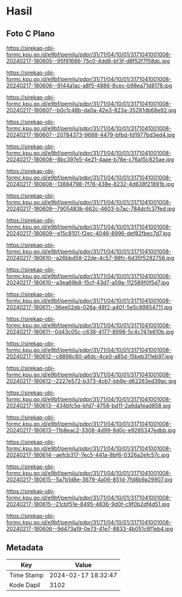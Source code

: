 # Hasil

## Foto C Plano

https://sirekap-obj-formc.kpu.go.id/e9bf/pemilu/pdpr/31/71/04/10/01/3171041001008-20240217-180605--95f91686-75c0-4dd8-bf3f-d8f52f7f58dc.jpg

https://sirekap-obj-formc.kpu.go.id/e9bf/pemilu/pdpr/31/71/04/10/01/3171041001008-20240217-180606--9144a1ac-a8f5-4886-8cec-b98ea71d8178.jpg

https://sirekap-obj-formc.kpu.go.id/e9bf/pemilu/pdpr/31/71/04/10/01/3171041001008-20240217-180607--b0c1c48b-da0a-42e3-823a-35281db68e92.jpg

https://sirekap-obj-formc.kpu.go.id/e9bf/pemilu/pdpr/31/71/04/10/01/3171041001008-20240217-180607--20784373-9688-4479-bfbd-fd1977bd3ed4.jpg

https://sirekap-obj-formc.kpu.go.id/e9bf/pemilu/pdpr/31/71/04/10/01/3171041001008-20240217-180608--8bc397e5-4e21-4aae-b78e-c76a15c825ae.jpg

https://sirekap-obj-formc.kpu.go.id/e9bf/pemilu/pdpr/31/71/04/10/01/3171041001008-20240217-180608--13884798-7f76-438e-8232-4d638f21891b.jpg

https://sirekap-obj-formc.kpu.go.id/e9bf/pemilu/pdpr/31/71/04/10/01/3171041001008-20240217-180609--7905483b-662c-4603-b7ac-784dcfc37fed.jpg

https://sirekap-obj-formc.kpu.go.id/e9bf/pemilu/pdpr/31/71/04/10/01/3171041001008-20240217-180609--e15c8101-f2ec-4046-8996-def82fbec7d7.jpg

https://sirekap-obj-formc.kpu.go.id/e9bf/pemilu/pdpr/31/71/04/10/01/3171041001008-20240217-180610--a26bbd58-22de-4c57-98fc-6d35f5282756.jpg

https://sirekap-obj-formc.kpu.go.id/e9bf/pemilu/pdpr/31/71/04/10/01/3171041001008-20240217-180610--a3ea69b8-15cf-43d7-a59a-112589f0f5d7.jpg

https://sirekap-obj-formc.kpu.go.id/e9bf/pemilu/pdpr/31/71/04/10/01/3171041001008-20240217-180611--36ee02eb-026a-48f2-a401-5e5c89854711.jpg

https://sirekap-obj-formc.kpu.go.id/e9bf/pemilu/pdpr/31/71/04/10/01/3171041001008-20240217-180611--0d43c05c-c638-4177-8998-5c4c747e610b.jpg

https://sirekap-obj-formc.kpu.go.id/e9bf/pemilu/pdpr/31/71/04/10/01/3171041001008-20240217-180612--c8896c80-a8dc-4ce0-a85d-15beb311eb97.jpg

https://sirekap-obj-formc.kpu.go.id/e9bf/pemilu/pdpr/31/71/04/10/01/3171041001008-20240217-180612--2227e572-b373-4cb7-bb9e-d62263ed39ac.jpg

https://sirekap-obj-formc.kpu.go.id/e9bf/pemilu/pdpr/31/71/04/10/01/3171041001008-20240217-180613--434bfc5e-bfd7-4758-bd11-2a6da1ead858.jpg

https://sirekap-obj-formc.kpu.go.id/e9bf/pemilu/pdpr/31/71/04/10/01/3171041001008-20240217-180613--11b8eac2-3308-4d99-8d0c-e9265347edbb.jpg

https://sirekap-obj-formc.kpu.go.id/e9bf/pemilu/pdpr/31/71/04/10/01/3171041001008-20240217-180614--aefcb317-7ec5-441a-8bf6-0326a2efc57c.jpg

https://sirekap-obj-formc.kpu.go.id/e9bf/pemilu/pdpr/31/71/04/10/01/3171041001008-20240217-180615--5a7b1d8e-3679-4a06-851d-7fd8b9a29907.jpg

https://sirekap-obj-formc.kpu.go.id/e9bf/pemilu/pdpr/31/71/04/10/01/3171041001008-20240217-180615--21cbf51e-8495-4836-9d0f-c9f0b2df4d51.jpg

https://sirekap-obj-formc.kpu.go.id/e9bf/pemilu/pdpr/31/71/04/10/01/3171041001008-20240217-180606--9d473a19-0e73-41e7-8833-4b051c6f1eb4.jpg


## Metadata

| Key        | Value               |
| ---------- | ------------------- |
| Time Stamp | 2024-02-17 18:32:47 |
| Kode Dapil | 3102                |



